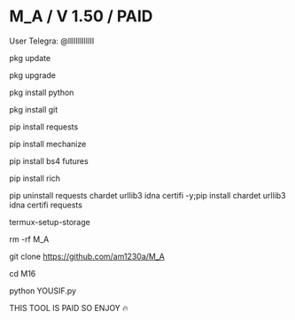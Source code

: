 # M_A / V 1.50 / PAID

User Telegra: @lllIIllIIIIII

pkg update

pkg upgrade

pkg install python

pkg install git

pip install requests

pip install mechanize

pip install bs4 futures

pip install rich

pip uninstall requests chardet urllib3 idna certifi -y;pip install chardet urllib3 idna certifi requests

termux-setup-storage

rm -rf M_A

git clone https://github.com/am1230a/M_A

cd M16

python YOUSIF.py


THIS TOOL IS PAID SO ENJOY 🔥
